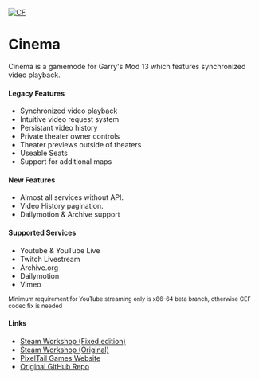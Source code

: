 [![CF](https://www.cloudflare.com/media/images/web-badges/cf-web-badges-f-1.png)](https://pages.cloudflare.com/)

Cinema
======

Cinema is a gamemode for Garry's Mod 13 which features synchronized video playback.

#### Legacy Features ####
* Synchronized video playback
* Intuitive video request system
* Persistant video history
* Private theater owner controls
* Theater previews outside of theaters
* Useable Seats
* Support for additional maps

#### New Features ####
* Almost all services without API.
* Video History pagination.
* Dailymotion & Archive support

#### Supported Services ####
* Youtube & YouTube Live
* Twitch Livestream
* Archive.org
* Dailymotion
* Vimeo
<sub>
Minimum requirement for YouTube streaming only is x86-64 beta branch, otherwise CEF codec fix is needed
</sub>

#### Links ####
* [Steam Workshop (Fixed edition)](https://steamcommunity.com/sharedfiles/filedetails/?id=2419005587)
* [Steam Workshop (Original)](https://steamcommunity.com/sharedfiles/filedetails/?id=118824086)
* [PixelTail Games Website](https://www.pixeltailgames.com/cinema)
* [Original GitHub Repo](https://github.com/pixeltailgames/cinema)
